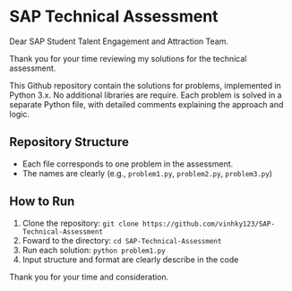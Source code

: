 # SAP Technical Assessment

Dear SAP Student Talent Engagement and Attraction Team.

Thank you for your time reviewing my solutions for the technical assessment.

This Github repository contain the solutions for problems, implemented in Python 3.x. No additional libraries are require. Each problem is solved in a separate Python file, with detailed comments explaining the approach and logic.

## Repository Structure

- Each file corresponds to one problem in the assessment.
- The names are clearly (e.g., `problem1.py`, `problem2.py`, `problem3.py`)

## How to Run

1. Clone the repository: `git clone https://github.com/vinhky123/SAP-Technical-Assessment`
2. Foward to the directory: `cd SAP-Technical-Assessment`
3. Run each solution: `python problem1.py`
4. Input structure and format are clearly describe in the code

Thank you for your time and consideration.
